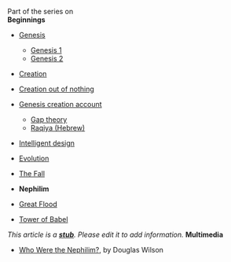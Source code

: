 Part of the series on  
**Beginnings**
-   [Genesis](Genesis "Genesis")
    -   [Genesis 1](Genesis_1 "Genesis 1")
    -   [Genesis 2](Genesis_2 "Genesis 2")

-   [Creation](Creation "Creation")
-   [Creation out of nothing](Creation_out_of_nothing "Creation out of nothing")
-   [Genesis creation account](Genesis_creation_account "Genesis creation account")
    -   [Gap theory](Gap_theory "Gap theory")
    -   [Raqiya (Hebrew)](Raqiya_(Hebrew) "Raqiya (Hebrew)")

-   [Intelligent design](Intelligent_design "Intelligent design")
-   [Evolution](Evolution "Evolution")
-   [The Fall](The_Fall "The Fall")
-   **Nephilim**
-   [Great Flood](Great_Flood "Great Flood")
-   [Tower of Babel](Tower_of_Babel "Tower of Babel")

*This article is a **[stub](http://www.theopedia.com/Category:Theopedia_stubs "Category:Theopedia stubs")**. Please edit it to add information.*
**Multimedia**

-   [Who Were the Nephilim?](http://www.youtube.com/watch?v=RLiOqUR5Ma0),
    by Douglas Wilson



